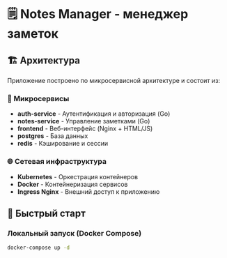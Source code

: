 # 🗒️ Notes Manager -  менеджер заметок

## 🏗️ Архитектура

Приложение построено по микросервисной архитектуре и состоит из:

### 🔧 Микросервисы
- **auth-service** - Аутентификация и авторизация (Go)
- **notes-service** - Управление заметками (Go) 
- **frontend** - Веб-интерфейс (Nginx + HTML/JS)
- **postgres** - База данных
- **redis** - Кэширование и сессии

### 🌐 Сетевая инфраструктура
- **Kubernetes** - Оркестрация контейнеров
- **Docker** - Контейнеризация сервисов
- **Ingress Nginx** - Внешний доступ к приложению

## 🚀 Быстрый старт

### Локальный запуск (Docker Compose)
```bash
docker-compose up -d
